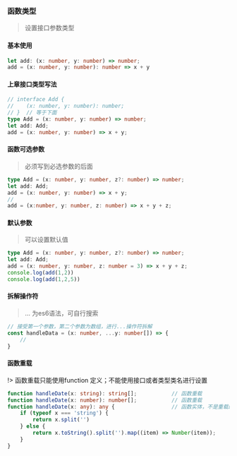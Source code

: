 ### 函数类型
> 设置接口参数类型

#### 基本使用
```ts
let add: (x: number, y: number) => number;
add = (x: number, y: number): number => x + y
```

#### 上章接口类型写法
```ts
// interface Add {
//    (x: number, y: number): number;    
// }  // 等于下面
type Add = (x: number, y: number) => number;
let add: Add;
add = (x: number, y: number) => x + y;
```

#### 函数可选参数
> 必须写到必选参数的后面

```ts
type Add = (x: number, y: number, z?: number) => number;
let add: Add;
add = (x: number, y: number) => x + y;
//
add = (x:number, y: number, z: number) => x + y + z;
```

#### 默认参数
> 可以设置默认值

```ts
type Add = (x: number, y: number, z?: number) => number;
let add: Add;
add = (x: number, y: number, z: number = 3) => x + y + z;
console.log(add(1,2))
console.log(add(1,2,5))
```

#### 拆解操作符
> ... 为es6语法，可自行搜索

```ts
// 接受第一个参数，第二个参数为数组，进行...操作符拆解
const handleData = (x: number, ...y: number[]) => {
    //
}
```

#### 函数重载
!> 函数重载只能使用function 定义；不能使用接口或者类型类名进行设置

```ts
function handleDate(x: string): string[];           // 函数重载
function handleDate(x: number): number[];           // 函数重载
function handleDate(x: any): any {                  // 函数实体，不是重载的一部分；
    if (typeof x === 'string') {
        return x.split('')
    } else {
        return x.toString().split('').map((item) => Number(item));
    }
}
```